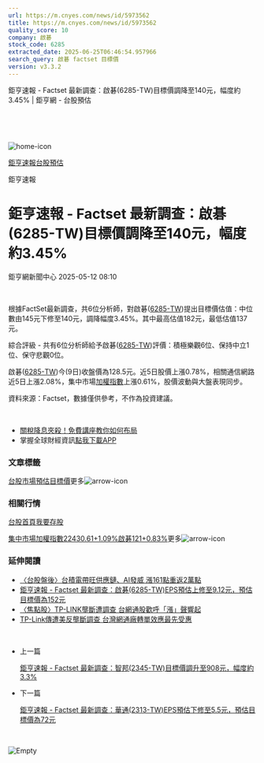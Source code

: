 ```yaml
---
url: https://m.cnyes.com/news/id/5973562
title: https://m.cnyes.com/news/id/5973562
quality_score: 10
company: 啟碁
stock_code: 6285
extracted_date: 2025-06-25T06:46:54.957966
search_query: 啟碁 factset 目標價
version: v3.3.2
---
```


鉅亨速報 - Factset 最新調查：啟碁(6285-TW)目標價調降至140元，幅度約3.45% | 鉅亨網 - 台股預估

‌

‌

![home-icon](/assets/icons/breadCrumb/symbol-icon-home.svg)

[鉅亨速報](/news/cat/anue_live)[台股預估](/news/cat/tw_forecast)

鉅亨速報

# 鉅亨速報 - Factset 最新調查：啟碁(6285-TW)目標價調降至140元，幅度約3.45%

鉅亨網新聞中心 2025-05-12 08:10

‌

根據FactSet最新調查，共6位分析師，對啟碁([6285-TW](https://www.cnyes.com/twstock/6285))提出目標價估值：中位數由145元下修至140元，調降幅度3.45%。其中最高估值182元，最低估值137元。

綜合評級 - 共有6位分析師給予啟碁([6285-TW](https://www.cnyes.com/twstock/6285))評價：積極樂觀6位、保持中立1位、保守悲觀0位。

啟碁([6285-TW](https://www.cnyes.com/twstock/6285))今(9日)收盤價為128.5元。近5日股價上漲0.78%，相關通信網路近5日上漲2.08%，集中市場[加權指數](https://invest.cnyes.com/index/TWS/TSE01)上漲0.61%，股價波動與大盤表現同步。

資料來源：Factset，數據僅供參考，不作為投資建議。

‌

* [關稅降息夾殺！免費講座教你如何布局](https://www.rsc.com.tw/Cnyes_RSC/SeminarBooking2025InvestmentOutlook.aspx?utm_source=anue&utm_medium=usstocks_end)
* 掌握全球財經資訊[點我下載APP](http://www.cnyes.com/app/?utm_source=mweb&utm_medium=HamMenuBanner&utm_campaign=fixed&utm_content=entr)

### 文章標籤

[台股](https://news.cnyes.com/tag/台股 "台股")[市場預估](https://news.cnyes.com/tag/市場預估 "市場預估")[目標價](https://news.cnyes.com/tag/目標價 "目標價")更多![arrow-icon](/assets/icons/arrows/arrow-down.svg)

### 相關行情

[台股首頁](https://www.cnyes.com/twstock)[我要存股](https://supr.link/8OHaU)

[集中市場加權指數22430.61+1.09%](https://invest.cnyes.com/index/TWS/TSE01)[啟碁121+0.83%](https://www.cnyes.com/twstock/6285)更多![arrow-icon](/assets/icons/arrows/arrow-down.svg)

### 延伸閱讀

* [〈台股盤後〉台積電帶旺供應鏈、AI發威 漲161點重返2萬點](/news/id/5952623)
* [鉅亨速報 - Factset 最新調查：啟碁(6285-TW)EPS預估上修至9.12元，預估目標價為152元](/news/id/5952523)
* [〈焦點股〉TP-LINK壟斷遭調查 台網通股歡呼「漲」聲響起](/news/id/5952398)
* [TP-Link傳遭美反壟斷調查 台灣網通廠轉單效應最先受惠](/news/id/5951506)

‌

* 上一篇

  [鉅亨速報 - Factset 最新調查：智邦(2345-TW)目標價調升至908元，幅度約3.3%](/news/id/5974024)
* 下一篇

  [鉅亨速報 - Factset 最新調查：華通(2313-TW)EPS預估下修至5.5元，預估目標價為72元](/news/id/5972682)

‌

![Empty](/assets/icons/skeleton/empty-image.svg)

‌